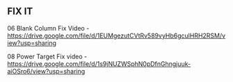 ## FIX IT

06 Blank Column Fix Video -  https://drive.google.com/file/d/1EUMgezutCVtRv589vyHb6gculHRH2RSM/view?usp=sharing

08 Power Target Fix video -  https://drive.google.com/file/d/1s9jNUZWSphN0pDfnGhngjuuk-aiOSro6/view?usp=sharing
